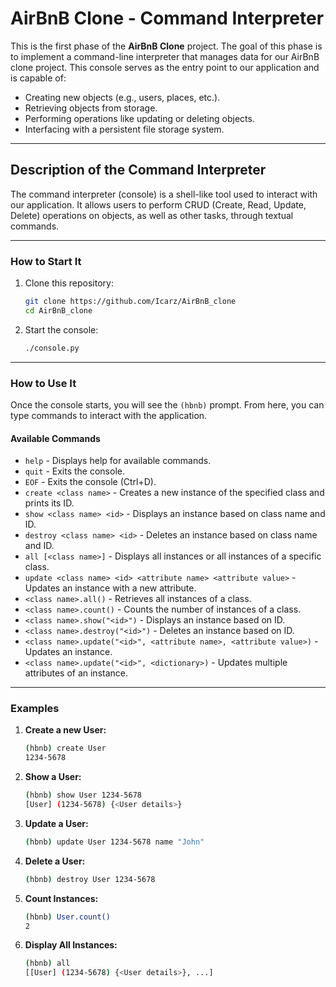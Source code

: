 # AirBnB Clone - Command Interpreter

This is the first phase of the **AirBnB Clone** project. The goal of this phase is to implement a command-line interpreter that manages data for our AirBnB clone project. This console serves as the entry point to our application and is capable of:

- Creating new objects (e.g., users, places, etc.).
- Retrieving objects from storage.
- Performing operations like updating or deleting objects.
- Interfacing with a persistent file storage system.

---

## Description of the Command Interpreter

The command interpreter (console) is a shell-like tool used to interact with our application. It allows users to perform CRUD (Create, Read, Update, Delete) operations on objects, as well as other tasks, through textual commands.

---

### How to Start It

1. Clone this repository:

   ```bash
   git clone https://github.com/Icarz/AirBnB_clone
   cd AirBnB_clone
   ```

2. Start the console:

   ```bash
   ./console.py
   ```

---

### How to Use It

Once the console starts, you will see the `(hbnb)` prompt. From here, you can type commands to interact with the application.

#### Available Commands

- `help` - Displays help for available commands.
- `quit` - Exits the console.
- `EOF` - Exits the console (Ctrl+D).
- `create <class name>` - Creates a new instance of the specified class and prints its ID.
- `show <class name> <id>` - Displays an instance based on class name and ID.
- `destroy <class name> <id>` - Deletes an instance based on class name and ID.
- `all [<class name>]` - Displays all instances or all instances of a specific class.
- `update <class name> <id> <attribute name> <attribute value>` - Updates an instance with a new attribute.
- `<class name>.all()` - Retrieves all instances of a class.
- `<class name>.count()` - Counts the number of instances of a class.
- `<class name>.show("<id>")` - Displays an instance based on ID.
- `<class name>.destroy("<id>")` - Deletes an instance based on ID.
- `<class name>.update("<id>", <attribute name>, <attribute value>)` - Updates an instance.
- `<class name>.update("<id>", <dictionary>)` - Updates multiple attributes of an instance.

---

### Examples

1. **Create a new User:**

   ```bash
   (hbnb) create User
   1234-5678
   ```

2. **Show a User:**

   ```bash
   (hbnb) show User 1234-5678
   [User] (1234-5678) {<User details>}
   ```

3. **Update a User:**

   ```bash
   (hbnb) update User 1234-5678 name "John"
   ```

4. **Delete a User:**

   ```bash
   (hbnb) destroy User 1234-5678
   ```

5. **Count Instances:**

   ```bash
   (hbnb) User.count()
   2
   ```

6. **Display All Instances:**

   ```bash
   (hbnb) all
   [[User] (1234-5678) {<User details>}, ...]
   ```